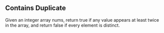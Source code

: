 ## Contains Duplicate

Given an integer array nums, return true if any value appears at least twice in the array, and return false if every element is distinct.